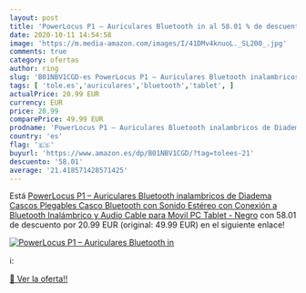 ```yaml
---
layout: post
title: 'PowerLocus P1 – Auriculares Bluetooth in al 58.01 % de descuento'
date: 2020-10-11 14:54:58
image: 'https://m.media-amazon.com/images/I/41DMv4knuoL._SL200_.jpg'
comments: true
category: ofertas
author: ring
slug: 'B01NBV1CGD-es PowerLocus P1 – Auriculares Bluetooth inalambricos de...'
tags: [ 'tole.es','auriculares','bluetooth','tablet', ]
actualPrice: 20.99 EUR
currency: EUR
price: 20.99
comparePrice: 49.99 EUR
prodname: 'PowerLocus P1 – Auriculares Bluetooth inalambricos de Diadema Cascos Plegables  Casco Bluetooth con Sonido Estéreo con Conexión a Bluetooth Inalámbrico y Audio Cable para Movil  PC  Tablet - Negro'
country: 'es'
flag: '🇪🇸'
buyurl: 'https://www.amazon.es/dp/B01NBV1CGD/?tag=tolees-21'
descuento: '58.01'
average: '21.418571428571425'
---
```


Está [PowerLocus P1 – Auriculares Bluetooth inalambricos de Diadema Cascos Plegables  Casco Bluetooth con Sonido Estéreo con Conexión a Bluetooth Inalámbrico y Audio Cable para Movil  PC  Tablet - Negro](https://www.amazon.es/dp/B01NBV1CGD/?tag=tolees-21) con 58.01 de descuento por 20.99 EUR (original: 49.99 EUR) en el siguiente enlace!

[![PowerLocus P1 – Auriculares Bluetooth in](https://m.media-amazon.com/images/I/41DMv4knuoL._SL200_.jpg)](https://www.amazon.es/dp/B01NBV1CGD/?tag=tolees-21)

ℹ️:


[🛒 Ver la oferta!!](https://www.amazon.es/dp/B01NBV1CGD/?tag=tolees-21)
